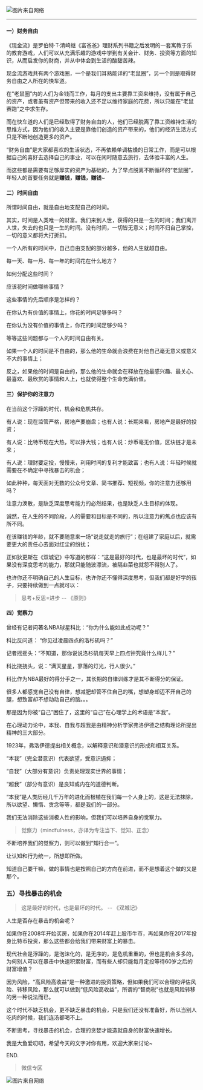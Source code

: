 ![图片来自网络](http://image.dayuaidaodao.com//writing/image/mouse_circle-500-500.jpg)

***

#### 一）财务自由

《现金流》是罗伯特·T·清崎继《富爸爸》理财系列书籍之后发明的一套寓教于乐的教育游戏，人们可以从充满乐趣的游戏中学到有关会计、财务、投资等方面的知识，从而启发你的财商，并从中体会到生活的酸甜苦辣。

现金流游戏共有两个游戏圈，一个是我们耳熟能详的“老鼠圈”，另一个则是取得财务自由之人所在的快车道。

在“老鼠圈”内的人们为金钱而工作，每月的支出主要靠工资来维持，没有属于自己的资产，或者虽有资产但带来的收入还不足以维持家庭的花费，所以只能在“老鼠赛跑”之中求生存。

而在快车道的人们是已经取得了财务自由的人，他们已经脱离了靠工资维持生活的思维方式，因为他们的收入主要是靠他们创造的资产带来的，他们的经济生活方式只是不断地创造更多的资产。

“财务自由”是大家都喜欢的生活状态，不再依赖单调枯燥的日常工作，而是可以根据自己的喜好去选择自己的事业，可以在闲时随意去旅行，去体验丰富的人生。

而这些都是需要有足够厚实的资产为基础的，为了早点脱离不断循环的“老鼠圈”，年轻人的首要任务就是**赚钱，赚钱，赚钱**~

#### 二）时间自由

所谓时间自由，就是自由地支配自己的时间。

其实，时间是人类唯一的财富。我们来到人世，获得的只是一生的时间；我们离开人世，失去的也只是一生的时间。没有时间，一切皆无意义；时间不归自己掌控，一切的意义都将大打折扣。

一个人所有的时间中，自己自由支配的部分越多，他的人生就越自由。

每一天、每一月、每一年的时间花在什么地方？

如何分配这些时间？

应该花时间做哪些事情？

这些事情的先后顺序是怎样的？

在你认为有价值的事情上，你花的时间足够多吗？

在你认为没有价值的事情上，你花的时间足够少吗？

等等这些问题都与一个人的时间自由有关。

如果一个人的时间是不自由的，那么他的生命就会浪费在对他自己毫无意义或意义不大的事情上；

反之，如果他的时间是自由的，那么他的生命就会在释放在他最感兴趣、最关心、最喜欢、最欣赏的事情和人上，也就使得整个生命充满价值。


#### 三）保护你的注意力

在当前这个浮躁的时代，机会和危机共存。

有人说：现在监管严格，房地产要崩盘；也有人说：长期来看，房地产是最好的投资；

有人说：比特币现在大热，可以挣大钱；也有人说：炒币毫无价值，区块链才是未来；

有人说：理财要定投，慢慢来，利用时间的复利才能致富；也有人说：年轻时候就需要在不确定中寻找暴击的机会；

如此种种，每天面对无数的公众号文章、简书推荐、短视频，你的注意力还够用吗？

注意力涣散，是缺乏深度思考能力的必然结果，也是缺乏人生目标的体现。

诚然，在人生的不同阶段，人的需要和目标是不同的，所以注意力的焦点也应该有所不同。

在该赚钱的年龄，就不要随意来一场“说走就走的旅行”；在组建了家庭以后，就需要更大的责任心去面对红尘的纷扰；

正如狄更斯在《双城记》中写道的那样：“这是最好的时代，也是最坏的时代”，如果没有深度思考的能力，那就只能随波漂流，被隔韭菜也就怨不得别人了。

也许你还不明确自己的人生目标，也许你还不懂得深度思考，但我们都是好学的孩子，只要持续做到一点就可以：

> 思考+反思=进步  -- 《原则》

#### 四）觉察力

曾经有记者问著名NBA球星科比：“你为什么能如此成功呢？”

科比反问道： “你见过凌晨四点的洛杉矶吗？”

记者摇摇头：“不知道，那你说说洛杉矶每天早上四点钟究竟什么样儿？”

科比挠挠头，说：“满天星星，寥落的灯光，行人很少。”

科比作为NBA最好的得分手之一，其长期的自律训练才是其不断得分的保证。

很多人都感觉自己没有自律，想减肥却管不住自己的嘴，想塑身却迈不开自己的腿，想致富却不想动动自己的脑。。。

那是因为你被“自己”困住了，这里的“自己”在心理学上的术语是“本我”。

在心理动力论中，本我、自我与超我是由精神分析学家弗洛伊德之结构理论所提出精神的三大部分。

1923年，弗洛伊德提出相关概念，以解释意识和潜意识的形成和相互关系。

“本我”（完全潜意识）代表欲望，受意识遏抑；

“自我”（大部分有意识）负责处理现实世界的事情；

“超我”（部分有意识）是良知或内在的道德判断。

“本我”是人类历经几千万年的进化而根植在我们每一个人身上的，这是无法抹除，所以欲望、懒惰、贪念等等，都是我们的一部分。

我们无法消除这些消极人性的影响，但我们可以培养自身的觉察力。

> 觉察力（mindfulness，亦译为专注当下、觉知、正念）

不断培养我们的觉察力，则可以做到“知行合一”。

让认知和行为统一，所想即所做。

知道自己要干嘛，做的事情也是按照自己的方向在前进，而不是想着这个做的又是那个。

### 五）寻找暴击的机会

> 这是最好的时代，也是最坏的时代。 -- 《双城记》

人生是否存在暴击的机会呢？

如果你在2008年开始买房，如果你在2014年赶上股市牛市，再如果你在2017年投身比特币投资，那么这些都会给我们带来财富上的暴击。

现代社会是浮躁的，是泡沫化的，是无序的，是危机重重的，但也是机会多多的，为何别人可以在暴击中快速积累财富，而有些人却只能每月定投等待60岁之后的财富增值？

因为风险，“高风险高收益”是一种激进的投资策略，但如果我们可以合理的评估风险、转移风险，那么就可以做到“低风险高收益”，所谓的“智商税”也就是风险转移的另一种说法而已。

这个时代不缺乏机会，更不缺乏暴击的机会，只是我们还没有准备好，所以当别人吃肉的时候，我们连汤都喝不上。

不断思考，寻找暴击的机会，合理的贪婪才能造就自身的财富快速增长。

我是大鱼爱叨叨，希望今天的文字对你有用，欢迎大家来讨论~

END.

> 微信专区

![图片来自网络](http://image.dayuaidaodao.com/writing/image/wechat-code-1228-1000-1000-imageview2-imageslim.png)
